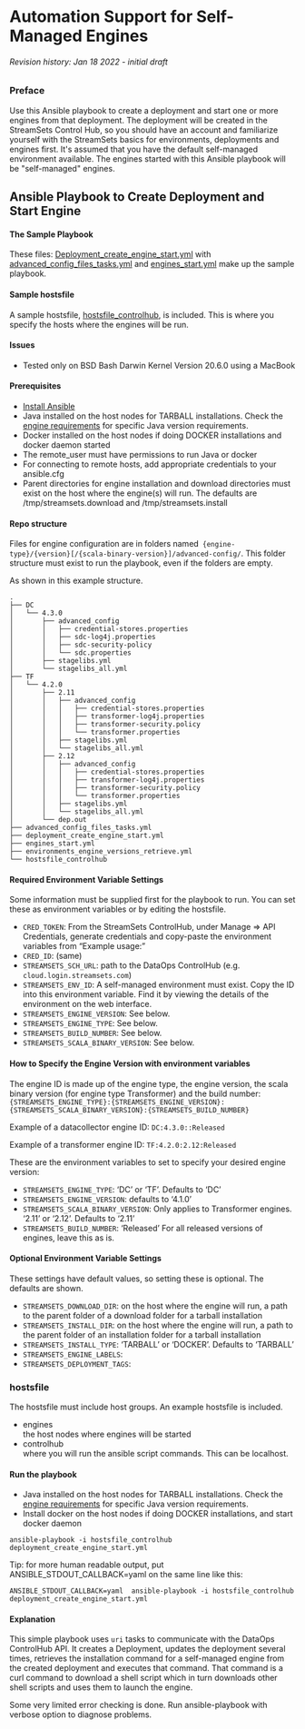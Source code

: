 

<!-----

Conversion notes:

* Docs to Markdown version 1.0β33
* Wed Jan 19 2022 08:56:50 GMT-0800 (PST)
* Source doc: Automation Support for Self Managed Engines
----->


# Automation Support for Self-Managed Engines


###### Revision history: Jan 18 2022 - initial draft


### Preface
Use this Ansible playbook to create a deployment and start one or more engines from that deployment. The deployment will be created in 
the StreamSets Control Hub, so you should have an account and familiarize yourself with the StreamSets basics for 
environments, deployments and engines first. It's assumed that you have the default self-managed environment available.
The engines started with this Ansible playbook will be "self-managed" engines.


## Ansible Playbook to **Create Deployment and Start Engine**

#### The Sample Playbook

These files: [Deployment_create_engine_start.yml](https://github.com/streamsets/sample-dataops-deployment-ansible/blob/main/deployment_create_engine_start.yml)
with [advanced_config_files_tasks.yml](https://github.com/streamsets/sample-dataops-deployment-ansible/blob/main/advanced_config_files_tasks.yml)
and [engines_start.yml](https://github.com/streamsets/sample-dataops-deployment-ansible/blob/main/engines_start.yml)
make up the sample playbook.


#### Sample hostsfile

A sample hostsfile, [hostsfile_controlhub](https://github.com/streamsets/sample-dataops-deployment-ansible/blob/main/hostsfile_controlhub),
is included. This is where you specify the hosts where the engines will be run.


#### Issues



* Tested only on BSD Bash Darwin Kernel Version 20.6.0 using a MacBook 


#### Prerequisites


* [Install Ansible](https://docs.ansible.com/ansible/latest/installation_guide/intro_installation.html)
* Java installed on the host nodes for TARBALL installations. Check the [engine requirements](https://docs.streamsets.com/portal/platform-datacollector/latest/datacollector/UserGuide/Installation/Requirements.html#concept_vzg_n2p_kq) 
for specific Java version requirements.
* Docker installed on the host nodes if doing DOCKER installations and docker daemon started
* The remote_user must have permissions to run Java or docker
* For connecting to remote hosts, add appropriate credentials to your ansible.cfg
* Parent directories for engine installation and download directories must exist on the host where the engine(s) will run. The defaults are /tmp/streamsets.download and /tmp/streamsets.install


#### Repo structure

Files for engine configuration are in folders named` {engine-type}/{version}[/{scala-binary-version}]/advanced-config/`. This folder structure must exist to run the playbook, even if the folders are empty.

As shown in this example structure.


```
.
├── DC
│   └── 4.3.0
│       ├── advanced_config
│       │   ├── credential-stores.properties
│       │   ├── sdc-log4j.properties
│       │   ├── sdc-security-policy
│       │   └── sdc.properties
│       ├── stagelibs.yml
│       └── stagelibs_all.yml
├── TF
│   └── 4.2.0
│       ├── 2.11
│       │   ├── advanced_config
│       │   │   ├── credential-stores.properties
│       │   │   ├── transformer-log4j.properties
│       │   │   ├── transformer-security.policy
│       │   │   └── transformer.properties
│       │   ├── stagelibs.yml
│       │   └── stagelibs_all.yml
│       ├── 2.12
│       │   ├── advanced_config
│       │   │   ├── credential-stores.properties
│       │   │   ├── transformer-log4j.properties
│       │   │   ├── transformer-security.policy
│       │   │   └── transformer.properties
│       │   ├── stagelibs.yml
│       │   └── stagelibs_all.yml
│       └── dep.out
├── advanced_config_files_tasks.yml
├── deployment_create_engine_start.yml
├── engines_start.yml
├── environments_engine_versions_retrieve.yml
└── hostsfile_controlhub
```



#### Required Environment Variable Settings

Some information must be supplied first for the playbook to run. You can set these as environment variables or by editing the hostsfile.



* `CRED_TOKEN`: From the StreamSets ControlHub, under Manage => API Credentials, generate credentials and copy-paste the environment variables from “Example usage:”
* `CRED_ID`: (same)
* `STREAMSETS_SCH_URL`: path to the DataOps ControlHub (e.g. `cloud.login.streamsets.com`)
* `STREAMSETS_ENV_ID`: A self-managed environment must exist. Copy the ID into this environment variable. 
Find it by viewing the details of the environment on the web interface.
* `STREAMSETS_ENGINE_VERSION`: See below.
* `STREAMSETS_ENGINE_TYPE`: See below.
* `STREAMSETS_BUILD_NUMBER`: See below.
* `STREAMSETS_SCALA_BINARY_VERSION`: See below.

#### How to Specify the Engine Version with environment variables

The engine ID is made up of the engine type, the engine version, the scala binary version (for engine type Transformer) and the build number:
`{STREAMSETS_ENGINE_TYPE}:{STREAMSETS_ENGINE_VERSION}:{STREAMSETS_SCALA_BINARY_VERSION}:{STREAMSETS_BUILD_NUMBER}`

Example of a datacollector engine ID: `DC:4.3.0::Released`

Example of a transformer engine ID: `TF:4.2.0:2.12:Released`

These are the environment variables to set to specify your desired engine version:
* `STREAMSETS_ENGINE_TYPE`: ‘DC’ or ‘TF’. Defaults to ‘DC’
* `STREAMSETS_ENGINE_VERSION`: defaults to ‘4.1.0’
* `STREAMSETS_SCALA_BINARY_VERSION`: Only applies to Transformer engines. ‘2.11’ or ‘2.12’. Defaults to ‘2.11’
* `STREAMSETS_BUILD_NUMBER`: ‘Released’  For all released versions of engines, leave this as is.


#### Optional Environment Variable Settings

These settings have default values, so setting these is optional. The defaults are shown.

* `STREAMSETS_DOWNLOAD_DIR`: on the host where the engine will run, a path to the parent folder of a download folder for a tarball installation
* `STREAMSETS_INSTALL_DIR`: on the host where the engine will run, a path to the parent folder of an installation folder for a tarball installation
* `STREAMSETS_INSTALL_TYPE`: ‘TARBALL’ or ‘DOCKER’. Defaults to ‘TARBALL’
* `STREAMSETS_ENGINE_LABELS`:
* `STREAMSETS_DEPLOYMENT_TAGS`:


### hostsfile

The hostsfile must include host groups. An example hostsfile is included.
* engines<br>the host nodes where engines will be started
* controlhub<br>where you will run the ansible script commands. This can be localhost.



#### Run the playbook

* Java installed on the host nodes for TARBALL installations. 
 Check the [engine requirements](https://docs.streamsets.com/portal/platform-datacollector/latest/datacollector/UserGuide/Installation/Requirements.html#concept_vzg_n2p_kq)
  for specific Java version requirements.
* Install docker on the host nodes if doing DOCKER installations, and start docker daemon

```
ansible-playbook -i hostsfile_controlhub deployment_create_engine_start.yml
```

Tip: for more human readable output, put ANSIBLE_STDOUT_CALLBACK=yaml on the same line like this:


```
ANSIBLE_STDOUT_CALLBACK=yaml  ansible-playbook -i hostsfile_controlhub deployment_create_engine_start.yml
```


#### Explanation

This simple playbook uses `uri` tasks to communicate with the DataOps ControlHub API. It creates a Deployment, 
updates the deployment several times, retrieves the installation command for a self-managed engine from the created 
deployment and executes that command. That command is a curl command to download a shell script which in turn downloads 
other shell scripts and uses them to launch the engine.

Some very limited error checking is done. Run ansible-playbook with verbose option to diagnose problems.

